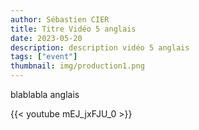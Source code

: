 ```yaml
---
author: Sébastien CIER
title: Titre Vidéo 5 anglais
date: 2023-05-20
description: description vidéo 5 anglais
tags: ["event"]
thumbnail: img/production1.png
---
```


blablabla anglais


{{< youtube mEJ_jxFJU_0 >}}


